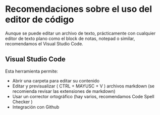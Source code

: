 # Recomendaciones sobre el uso del editor de código

Aunque se puede editar un archivo de texto, prácticamente con cualquier editor de texto plano como el block de notas, notepad o similar, recomendamos el Visual Studio Code.

## Visual Studio Code
Esta herramienta permite:
- Abrir una carpeta para editar su contenido
- Editar y previsualizar ( CTRL + MAYUSC + V ) archivos markdown (se recomienda revisar las extensiones de markdown)
- Usar un corrector ortográfico (hay varios, recomendamos Code Spell Checker )
- Integración con Github